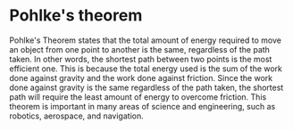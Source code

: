 # Pohlke's theorem

Pohlke's Theorem states that the total amount of energy required to move an object from one point to another is the same, regardless of the path taken. In other words, the shortest path between two points is the most efficient one. This is because the total energy used is the sum of the work done against gravity and the work done against friction. Since the work done against gravity is the same regardless of the path taken, the shortest path will require the least amount of energy to overcome friction. This theorem is important in many areas of science and engineering, such as robotics, aerospace, and navigation.
